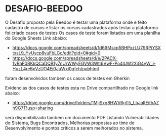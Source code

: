 # DESAFIO-BEEDOO
O Desafio proposto pela Beedoo é testar uma plataforma onde e feito cadastro de cursos e listar os cursos cadastrados após testar a plataforma foi criado casos de testes
Os casos de teste foram listados em uma planilha do Google Sheets Link abaixo:
- https://docs.google.com/spreadsheets/d/1d69Mscp5BHPxzLU79RPiYSXtxsL9_YvUycp8vuFbLGc/edit?gid=0#gid=0
- https://docs.google.com/spreadsheets/d/e/2PACX-1vRaF0BKkQCaDQB1y7nUrWWyEGVW3Wti6VwF-Po4lUW2XiG4yW_i-HuzL4re6xVzUO4Ej0JuWxi0qfch/pubhtml

foram desenvolvidos tambem os casos de testes em Gherkin

Evidencias dos casos de testes esta no Drive compartilhado no Google link abaixo:
- https://drive.google.com/drive/folders/1MjiSxg8HWV6gT5_LbJaltEithAZh9G71?usp=sharing

sera disponibilizado tambem um documento PDF Listando Vulnerabilidades do Sistema, Bugs Encontrados, Melhorias propostas ao time de Desenvolvimento e pontos criticos a serem melhorados no sistema.
